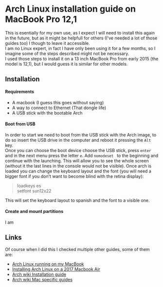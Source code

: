 # Arch Linux installation guide on MacBook Pro 12,1
This is esentially for my own use, as I expect I will need to install this again in the future, but as it might be helpfull for others (I\'ve needed a lot of those guides too) I though to leave it accessible.\
I am no Linux expert, in fact I have only been using it for a few months, so I imagine some of the steps described might not be necessary.\
I used those steps to install it on a 13 inch MacBook Pro from early 2015 (the model is 12,1), but I would guess it is similar for other models.

## Installation

#### Requirements

* A macbook (I guess this goes without saying)
* A way to connect to Ethernet (That dongle life)
* A USB stick with the bootable Arch

#### Boot from USB

In order to start we need to boot from the USB stick with the Arch image, to do so insert the USB drive in the computer and reboot it pressing the `Alt` key.\
Once you can choose the boot device choose the USB stick, press `enter` and in the next menu press the letter `e`. Add `nomodeset ` to the beginning and continue with the launching. This will allow you to see the whole screen (without it the last lines in the console would not be visible). Once arch is loaded you can change the keyboard layout and the font (you will need a bigger font if you don\'t want to become blind with the retina display):

> loadkeys es\
> setfont sun12x22

This will set the keyboard layout to spanish and the font to a visible one.

#### Create and mount partitions

I am

## Links
Of course when I did this I checked multiple other guides, some of them are:

* [Arch Linux running on my MacBook](https://medium.com/@philpl/arch-linux-running-on-my-macbook-2ea525ebefe3
)
* [Installing Arch Linux on a 2017 Macbook Air](https://github.com/badgumby/arch-macbook-air)
* [Arch wiki Installation guide](https://wiki.archlinux.org/index.php/installation_guide)
* [Arch wiki Mac specific guides](https://wiki.archlinux.org/index.php/Mac)

